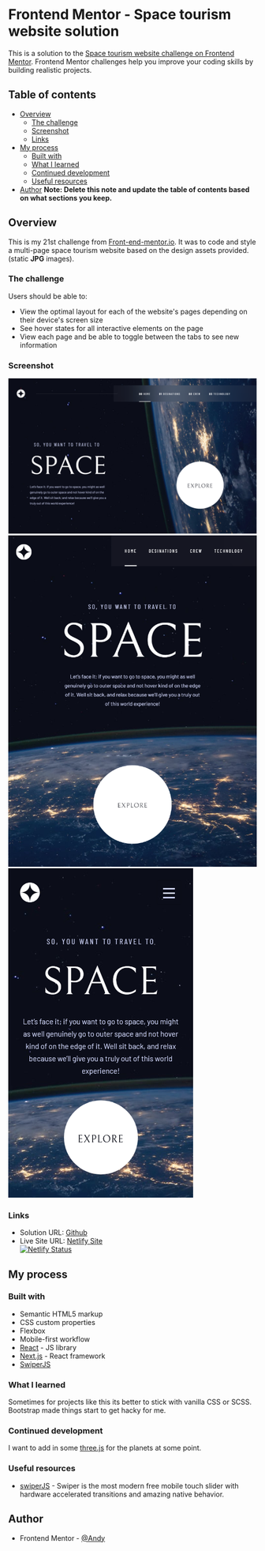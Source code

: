 # Frontend Mentor - Space tourism website solution

This is a solution to the [Space tourism website challenge on Frontend Mentor](https://www.frontendmentor.io/challenges/space-tourism-multipage-website-gRWj1URZ3). Frontend Mentor challenges help you improve your coding skills by building realistic projects.

## Table of contents

- [Overview](#overview)
  - [The challenge](#the-challenge)
  - [Screenshot](#screenshot)
  - [Links](#links)
- [My process](#my-process)
  - [Built with](#built-with)
  - [What I learned](#what-i-learned)
  - [Continued development](#continued-development)
  - [Useful resources](#useful-resources)
- [Author](#author)
  **Note: Delete this note and update the table of contents based on what sections you keep.**

## Overview

This is my 21st challenge from [Front-end-mentor.io](https://www.frontendmentor.io/). It was to code and style a multi-page space tourism website based on the design assets provided. (static **JPG** images).

### The challenge

Users should be able to:

- View the optimal layout for each of the website's pages depending on their device's screen size
- See hover states for all interactive elements on the page
- View each page and be able to toggle between the tabs to see new information

### Screenshot

![](/public/space-desktop.PNG)
![](/public/space-tablet.PNG)
![](/public/space-mobile.png)

### Links

- Solution URL: [Github](https://github.com/AndyAshley/front-end-mentor/tree/space-tourism-website)
- Live Site URL: [Netlify Site](https://radiant-lokum-6143fa.netlify.app/)  
  [![Netlify Status](https://api.netlify.com/api/v1/badges/1dc6736a-0fa4-475a-b1fb-0db3c2de7185/deploy-status)](https://app.netlify.com/sites/radiant-lokum-6143fa/deploys)

## My process

### Built with

- Semantic HTML5 markup
- CSS custom properties
- Flexbox
- Mobile-first workflow
- [React](https://reactjs.org/) - JS library
- [Next.js](https://nextjs.org/) - React framework
- [SwiperJS](https://swiperjs.com/)


### What I learned

Sometimes for projects like this its better to stick with vanilla CSS or SCSS. Bootstrap made things start to get hacky for me.

### Continued development

I want to add in some [three.js](https://threejs.org/) for the planets at some point.

### Useful resources

- [swiperJS](https://swiperjs.com/) - Swiper is the most modern free mobile touch slider with hardware accelerated transitions and amazing native behavior.

## Author

- Frontend Mentor - [@Andy](https://www.frontendmentor.io/profile/AndyAshley)

